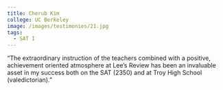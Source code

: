 ```yaml
---
title: Cherub Kim
college: UC Berkeley
image: /images/testimonies/21.jpg
tags:
  - SAT I
---
```

 “The extraordinary instruction of the teachers combined with a positive,
          achievement oriented atmosphere at Lee’s Review has been an invaluable
          asset in my success both on the SAT (2350) and at Troy High School
          (valedictorian).”